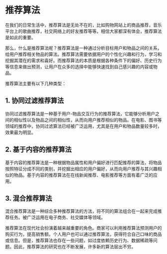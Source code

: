 # 推荐算法
在我们的日常生活中，推荐算法是无处不在的，比如购物网站上的商品推荐，音乐平台上的歌曲推荐，社交网络上的好友推荐等等。相信大家都深有体会，推荐算法是如此的重要。

那么，什么是推荐算法呢？推荐算法是一种通过分析目标用户和物品之间的关系，给用户推荐相关物品的算法。推荐算法需要依据用户的个性化兴趣和行为，学习和挖掘其潜在的需求和喜好。而推荐算法的本质是根据各种条件下的偏好、历史行为等信息来做出预测，让用户在众多的选择中能够快速找到自己感兴趣的内容或物品。

推荐算法主要有以下几种类型：

## 1. 协同过滤推荐算法
协同过滤推荐算法是一种基于用户-物品交互行为的推荐算法，它能够分析用户之间的相似性以及物品之间的相似性，从而向用户推荐相似的物品。在电影、图书等领域的推荐中，协同过滤算法已经被广泛运用，尤其是在用户和物品数量较多时，效果最为明显。

## 2. 基于内容的推荐算法
基于内容的推荐算法是一种根据物品属性和用户偏好进行匹配推荐的算法，将物品按照特征分成不同的类别，并挖掘出相应的用户偏好，从而向用户推荐与其兴趣相似的物品。基于内容的推荐算法在在线新闻推荐、电影推荐等方面有着广泛的应用。

## 3. 混合推荐算法
混合推荐算法是一种综合多种推荐算法的方法，将不同的算法组合在一起来完成推荐任务。被广泛运用在电子商务、社交媒体等领域。

推荐算法在现代社会扮演着越来越重要的角色。商家可以利用推荐算法预测用户的购买行为，提高销售额。个人用户也可以通过推荐算法，获得符合自己口味的商品或信息。但是，推荐算法也存在一些问题，如过度依赖历史行为、数据稀疏等问题。因此，推荐算法的研究也在不断发展，许多新的算法层出不穷。